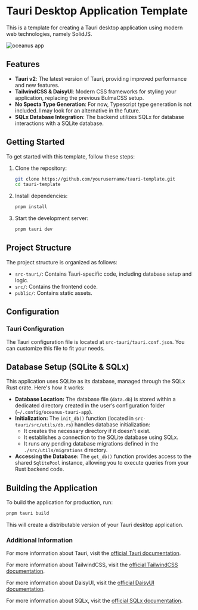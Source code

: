 # Tauri Desktop Application Template

This is a template for creating a Tauri desktop application using modern web technologies, namely SolidJS.

![oceanus app](https://i.postimg.cc/KvGYN8Zc/oceanus-app.png)

## Features

- **Tauri v2**: The latest version of Tauri, providing improved performance and new features.
- **TailwindCSS & DaisyUI**: Modern CSS frameworks for styling your application, replacing the previous BulmaCSS setup.
- **No Specta Type Generation**: For now, Typescript type generation is not included. I may look for an alternative in the future.
- **SQLx Database Integration**: The backend utilizes SQLx for database interactions with a SQLite database.

## Getting Started

To get started with this template, follow these steps:

1. Clone the repository:
    ```sh
    git clone https://github.com/yourusername/tauri-template.git
    cd tauri-template
    ```

2. Install dependencies:
    ```sh
    pnpm install
    ```

3. Start the development server:
    ```sh
    pnpm tauri dev
    ```

## Project Structure

The project structure is organized as follows:

- `src-tauri/`: Contains Tauri-specific code, including database setup and logic.
- `src/`: Contains the frontend code.
- `public/`: Contains static assets.

## Configuration

### Tauri Configuration

The Tauri configuration file is located at `src-tauri/tauri.conf.json`. You can customize this file to fit your needs.

## Database Setup (SQLite & SQLx)

This application uses SQLite as its database, managed through the SQLx Rust crate.  Here's how it works:

- **Database Location:** The database file (`data.db`) is stored within a dedicated directory created in the user’s configuration folder (`~/.config/oceanus-tauri-app`).
- **Initialization:** The `init_db()` function (located in `src-tauri/src/utils/db.rs`) handles database initialization:
    - It creates the necessary directory if it doesn't exist.
    - It establishes a connection to the SQLite database using SQLx.
    - It runs any pending database migrations defined in the `./src/utils/migrations` directory.
- **Accessing the Database:**  The `get_db()` function provides access to the shared `SqlitePool` instance, allowing you to execute queries from your Rust backend code.

## Building the Application

To build the application for production, run:

```sh
pnpm tauri build
```

This will create a distributable version of your Tauri desktop application.

### Additional Information

For more information about Tauri, visit the [official Tauri documentation](https://tauri.app/start).

For more information about TailwindCSS, visit the [official TailwindCSS documentation](https://tailwindcss.com/docs).

For more information about DaisyUI, visit the [official DaisyUI documentation](https://daisyui.com/docs/install/).

For more information about SQLx, visit the [official SQLx documentation](https://github.com/launchbadge/sqlx).
